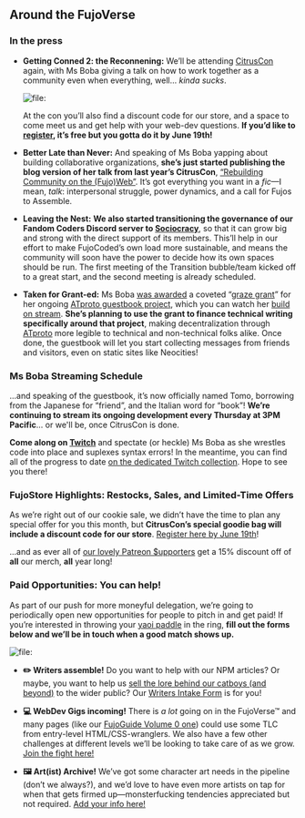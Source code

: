 ## Around the FujoVerse

### In the press

- **Getting Conned 2: the Reconnening:** We’ll be attending [CitrusCon](https://www.citruscon.com/) again, with Ms Boba giving a talk on how to work together as a community even when everything, well... _kinda sucks_.

  ![file:](images/citruscon_talk.png)

  At the con you’ll also find a discount code for our store, and a space to come meet us and get help with your web-dev questions. **If you’d like to [register](https://www.eventbrite.com/e/citrus-con-2025-tickets-949332648507), it’s free but you gotta do it by June 19th!**

- **Better Late than Never:** And speaking of Ms Boba yapping about building collaborative organizations, **she’s just started publishing the blog version of her talk from last year’s CitrusCon**, [“Rebuilding Community on the (Fujo)Web”](https://www.essentialrandomness.com/posts/rebuilding-community-on-the-web/part-1). It’s got everything you want in a _fic_—I mean, _talk_: interpersonal struggle, power dynamics, and a call for Fujos to Assemble.

- **Leaving the Nest:** **We also started transitioning the governance of our Fandom Coders Discord server to [Sociocracy](https://www.sociocracyforall.org/content/)**, so that it can grow big and strong with the direct support of its members. This’ll help in our effort to make FujoCoded’s own load more sustainable, and means the community will soon have the power to decide how its own spaces should be run. The first meeting of the Transition bubble/team kicked off to a great start, and the second meeting is already scheduled.

- **Taken for Grant-ed:** Ms Boba [was awarded](https://bsky.app/profile/essentialrandom.bsky.social/post/3lqb53vot7c23) a coveted “[graze grant](https://bsky.app/profile/graze.social/post/3lohcyw37fc2j)” for her ongoing [ATproto guestbook project](https://github.com/FujoWebDev/lexicon-guestbook), which you can watch her [build on stream](https://www.twitch.tv/collections/OdaSBo9XORgtPQ). **She’s planning to use the grant to finance technical writing specifically around that project**, making decentralization through [ATproto](https://atproto.com/) more legible to technical and non-technical folks alike. Once done, the guestbook will let you start collecting messages from friends and visitors, even on static sites like Neocities!

### Ms Boba Streaming Schedule

...and speaking of the guestbook, it’s now officially named Tomo, borrowing from the Japanese for “friend”, and the Italian word for “book”! **We’re continuing to stream its ongoing development every Thursday at 3PM Pacific**... or we'll be, once CitrusCon is done.

**Come along on [Twitch](https://www.twitch.tv/essentialrandomness)** and spectate (or heckle) Ms Boba as she wrestles code into place and suplexes syntax errors! In the meantime, you can find all of the progress to date [on the dedicated Twitch collection](https://www.twitch.tv/collections/OdaSBo9XORgtPQ). Hope to see you there!

### FujoStore Highlights: Restocks, Sales, and Limited-Time Offers

As we’re right out of our cookie sale, we didn’t have the time to plan any special offer for you this month, but **CitrusCon’s special goodie bag will include a discount code for our store**. [Register here by June 19th](https://www.eventbrite.com/e/citrus-con-2025-tickets-949332648507)!

...and as ever all of [our lovely Patreon $upporters](https://www.patreon.com/fujocoded) get a 15% discount off of **all** our merch, **all** year long!

### Paid Opportunities: You can help!

As part of our push for more moneyful delegation, we’re going to periodically open new opportunities for people to pitch in and get paid! If you’re interested in throwing your [yaoi paddle](https://store.fujocoded.com/products/paddles) in the ring, **fill out the forms below and we’ll be in touch when a good match shows up.**

![file:](./images/we_want_you.png)

- **✏️ Writers assemble!** Do you want to help with our NPM articles? Or maybe, you want to help us [sell the lore behind our catboys (and beyond)](https://www.fujoweb.dev/characters) to the wider public? Our [Writers Intake Form](https://forms.gle/DensB2JHppK4A98M8) is for you!

- **💻 WebDev Gigs incoming!** There is _a lot_ going on in the FujoVerse™ and many pages (like our [FujoGuide Volume 0 one](https://www.fujoweb.dev/volume-0)) could use some TLC from entry-level HTML/CSS-wranglers. We also have a few other challenges at different levels we’ll be looking to take care of as we grow. [Join the fight here!](https://forms.gle/HNMHCJ5N5XoV35Y27)

- **🖼️ Art(ist) Archive!** We’ve got some character art needs in the pipeline (don’t we always?), and we’d love to have even more artists on tap for when that gets firmed up—monsterfucking tendencies appreciated but not required. [Add your info here!](https://forms.gle/Cm2wq9numpBMoUZJA)

